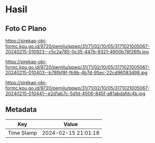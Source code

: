 # Hasil

## Foto C Plano

https://sirekap-obj-formc.kpu.go.id/9720/pemilu/ppwp/31/71/02/10/05/3171021005067-20240215-010923--c5c2a785-0c35-447b-9321-4900b78f26fb.jpg

https://sirekap-obj-formc.kpu.go.id/9720/pemilu/ppwp/31/71/02/10/05/3171021005067-20240215-010403--b78fbf8f-fb9b-4b7d-95ec-22cd96083d98.jpg

https://sirekap-obj-formc.kpu.go.id/9720/pemilu/ppwp/31/71/02/10/05/3171021005067-20240215-010441--e2d1ab7c-5d1d-4506-845f-a81abdafdc4b.jpg


## Metadata

| Key        | Value               |
| ---------- | ------------------- |
| Time Stamp | 2024-02-15 21:01:18 |



